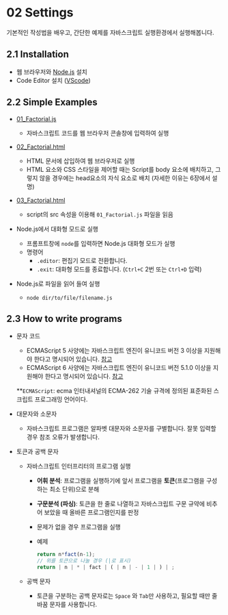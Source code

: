 # 02 Settings

기본적인 작성법을 배우고, 간단한 예제를 자바스크립트 실행환경에서 실행해봅니다.

## 2.1 Installation

- 웹 브라우저와 [Node.js](https://nodejs.org/ko/download) 설치
- Code Editor 설치 ([VScode](https://code.visualstudio.com/))



## 2.2 Simple Examples

- [01_Factorial.js](./01_Factorial.js)
  - 자바스크립트 코드를 웹 브라우저 콘솔창에 입력하여 실행

- [02_Factorial.html](./02_Factorial.html)
  - HTML 문서에 삽입하여 웹 브라우저로 실행
  - HTML 요소와 CSS 스타일을 제어할 때는 Script를 body 요소에 배치하고, 그렇지 않을 경우에는 head요소의 자식 요소로 배치 (자세한 이유는 6장에서 설명) 

- [03_Factorial.html](./03_Factorial.html)
  - script의 src 속성을 이용해 `01_Factorial.js` 파일을 읽음

- Node.js에서 대화형 모드로 실행
  - 프롬프트창에 `node`를 입력하면 Node.js 대화형 모드가 실행
  - 명령어
    - `.editor`: 편집기 모드로 전환합니다. 
    - `.exit`: 대화형 모드를 종료합니다. (`Ctrl+C` 2번 또는 `Ctrl+D` 입력)

- Node.js로 파일을 읽어 들여 실행
  - `node dir/to/file/filename.js`



## 2.3 How to write programs

- 문자 코드

  - ECMAScript 5 사양에는 자바스크립트 엔진이 유니코드 버전 3 이상을 지원해야 한다고 명시되어 있습니다. [참고](http://www.ecma-international.org/ecma-262/5.1/#sec-2)
  - ECMAScript 6 사양에는 자바스크립트 엔진이 유니코드 버전 5.1.0 이상을 지원해야 한다고 명시되어 있습니다. [참고](http://www.ecma-international.org/ecma-262/6.0/#sec-conformance)

  **`ECMAScript`: ecma 인터내셔널의 ECMA-262 기술 규격에 정의된 표준화된 스크립트 프로그래밍 언어이다. 

- 대문자와 소문자

  - 자바스크립트 프로그램은 알파벳 대문자와 소문자를 구별합니다. 잘못 입력할 경우 참조 오류가 발생합니다. 

- 토큰과 공백 문자

  - 자바스크립트 인터프리터의 프로그램 실행

    - __어휘 분석__: 프로그램을 실행하기에 앞서 프로그램을 __토큰__(프로그램을 구성하는 최소 단위)으로 분해

    - __구문분석 (파싱)__: 토큰을 한 줄로 나열하고 자바스크립트 구문 규약에 비추어 보았을 때 올바른 프로그램인지를 판정

    - 문제가 없을 경우 프로그램을 실행

    - 예제

      ```javascript
      return n*fact(n-1);
      // 위를 토큰으로 나눌 경우 (|로 표시)
      return | n | * | fact | ( | n | - | 1 | ) | ;
      ```

  - 공백 문자
  
    - 토큰을 구분하는 공백 문자로는 `Space` 와 `Tab`만 사용하고, 필요할 때만 줄 바꿈 문자를 사용합니다.
  
      